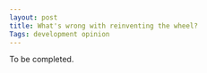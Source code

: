 ```yaml
---
layout: post
title: What's wrong with reinventing the wheel?
Tags: development opinion
---
```


To be completed.
